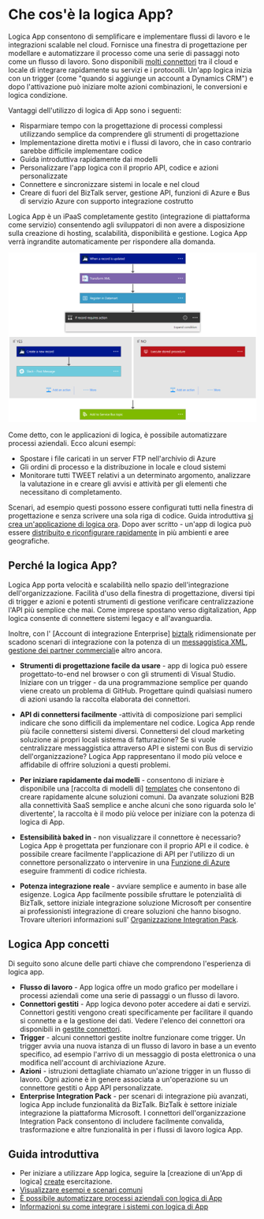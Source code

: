 <properties 
    pageTitle="Quali sono le applicazioni di logica?" 
    description="Maggiori informazioni sulle App servizio logica App" 
    authors="kevinlam1" 
    manager="dwrede" 
    editor="" 
    services="logic-apps" 
    documentationCenter=""/>

<tags
    ms.service="logic-apps"
    ms.workload="na"
    ms.tgt_pltfrm="na"
    ms.devlang="na"
    ms.topic="hero-article" 
    ms.date="10/12/2016"
    ms.author="klam"/>

# <a name="what-are-logic-apps"></a>Che cos'è la logica App?

Logica App consentono di semplificare e implementare flussi di lavoro e le integrazioni scalable nel cloud. Fornisce una finestra di progettazione per modellare e automatizzare il processo come una serie di passaggi noto come un flusso di lavoro.  Sono disponibili [molti connettori](../connectors/apis-list.md) tra il cloud e locale di integrare rapidamente su servizi e i protocolli.  Un'app logica inizia con un trigger (come "quando si aggiunge un account a Dynamics CRM") e dopo l'attivazione può iniziare molte azioni combinazioni, le conversioni e logica condizione.

Vantaggi dell'utilizzo di logica di App sono i seguenti:  

- Risparmiare tempo con la progettazione di processi complessi utilizzando semplice da comprendere gli strumenti di progettazione
- Implementazione diretta motivi e i flussi di lavoro, che in caso contrario sarebbe difficile implementare codice
- Guida introduttiva rapidamente dai modelli
- Personalizzare l'app logica con il proprio API, codice e azioni personalizzate
- Connettere e sincronizzare sistemi in locale e nel cloud
- Creare di fuori del BizTalk server, gestione API, funzioni di Azure e Bus di servizio Azure con supporto integrazione costrutto

Logica App è un iPaaS completamente gestito (integrazione di piattaforma come servizio) consentendo agli sviluppatori di non avere a disposizione sulla creazione di hosting, scalabilità, disponibilità e gestione.  Logica App verrà ingrandite automaticamente per rispondere alla domanda.

![Finestra di progettazione del flusso di app](./media/app-service-logic-what-are-logic-apps/LogicAppCapture2.png)

Come detto, con le applicazioni di logica, è possibile automatizzare processi aziendali. Ecco alcuni esempi:  
 
* Spostare i file caricati in un server FTP nell'archivio di Azure
* Gli ordini di processo e la distribuzione in locale e cloud sistemi
* Monitorare tutti TWEET relativi a un determinato argomento, analizzare la valutazione in e creare gli avvisi e attività per gli elementi che necessitano di completamento.

Scenari, ad esempio questi possono essere configurati tutti nella finestra di progettazione e senza scrivere una sola riga di codice. Guida introduttiva [si crea un'applicazione di logica ora][create].  Dopo aver scritto - un'app di logica può essere [distribuito e riconfigurare rapidamente](app-service-logic-create-deploy-template.md) in più ambienti e aree geografiche.

## <a name="why-logic-apps"></a>Perché la logica App?

Logica App porta velocità e scalabilità nello spazio dell'integrazione dell'organizzazione.  Facilità d'uso della finestra di progettazione, diversi tipi di trigger e azioni e potenti strumenti di gestione verificare centralizzazione l'API più semplice che mai.  Come imprese spostano verso digitalization, App logica consente di connettere sistemi legacy e all'avanguardia.

Inoltre, con l' [Account di integrazione Enterprise] [ biztalk] ridimensionate per scadono scenari di integrazione con la potenza di un [messaggistica XML][xml], [gestione dei partner commerciali][tpm]e altro ancora.

- **Strumenti di progettazione facile da usare** - app di logica può essere progettato-to-end nel browser o con gli strumenti di Visual Studio. Iniziare con un trigger - da una programmazione semplice per quando viene creato un problema di GitHub. Progettare quindi qualsiasi numero di azioni usando la raccolta elaborata dei connettori.

- **API di connettersi facilmente** -attività di composizione pari semplici indicare che sono difficili da implementare nel codice. Logica App rende più facile connettersi sistemi diversi. Connettersi del cloud marketing soluzione ai propri locali sistema di fatturazione? Se si vuole centralizzare messaggistica attraverso API e sistemi con Bus di servizio dell'organizzazione? Logica App rappresentano il modo più veloce e affidabile di offrire soluzioni a questi problemi.

- **Per iniziare rapidamente dai modelli** - consentono di iniziare è disponibile una [raccolta di modelli di] [ templates] che consentono di creare rapidamente alcune soluzioni comuni. Da avanzate soluzioni B2B alla connettività SaaS semplice e anche alcuni che sono riguarda solo le' divertente', la raccolta è il modo più veloce per iniziare con la potenza di logica di App.

- **Estensibilità baked in** - non visualizzare il connettore è necessario? Logica App è progettata per funzionare con il proprio API e il codice. è possibile creare facilmente l'applicazione di API per l'utilizzo di un connettore personalizzato o intervenire in una [Funzione di Azure](https://functions.azure.com) eseguire frammenti di codice richiesta. 

- **Potenza integrazione reale** - avviare semplice e aumento in base alle esigenze. Logica App facilmente possibile sfruttare le potenzialità di BizTalk, settore iniziale integrazione soluzione Microsoft per consentire ai professionisti integrazione di creare soluzioni che hanno bisogno. Trovare ulteriori informazioni sull' [Organizzazione Integration Pack](./app-service-logic-enterprise-integration-overview.md).

## <a name="logic-app-concepts"></a>Logica App concetti

Di seguito sono alcune delle parti chiave che comprendono l'esperienza di logica app. 

- **Flusso di lavoro** - App logica offre un modo grafico per modellare i processi aziendali come una serie di passaggi o un flusso di lavoro.
- **Connettori gestiti** - App logica devono poter accedere ai dati e servizi. Connettori gestiti vengono creati specificamente per facilitare il quando si connette a e la gestione dei dati. Vedere l'elenco dei connettori ora disponibili in [gestite connettori][managedapis].
- **Trigger** - alcuni connettori gestite inoltre funzionare come trigger. Un trigger avvia una nuova istanza di un flusso di lavoro in base a un evento specifico, ad esempio l'arrivo di un messaggio di posta elettronica o una modifica nell'account di archiviazione Azure.
-  **Azioni** - istruzioni dettagliate chiamato un'azione trigger in un flusso di lavoro. Ogni azione è in genere associata a un'operazione su un connettore gestiti o App API personalizzate.
- **Enterprise Integration Pack** - per scenari di integrazione più avanzati, logica App include funzionalità da BizTalk. BizTalk è settore iniziale integrazione la piattaforma Microsoft. I connettori dell'organizzazione Integration Pack consentono di includere facilmente convalida, trasformazione e altre funzionalità in per i flussi di lavoro logica App.

## <a name="getting-started"></a>Guida introduttiva  

- Per iniziare a utilizzare App logica, seguire la [creazione di un'App di logica] [ create] esercitazione.  
- [Visualizzare esempi e scenari comuni](app-service-logic-examples-and-scenarios.md)
- [È possibile automatizzare processi aziendali con logica di App](http://channel9.msdn.com/Events/Build/2016/T694) 
- [Informazioni su come integrare i sistemi con logica di App](http://channel9.msdn.com/Events/Build/2016/P462)

[biztalk]: app-service-logic-enterprise-integration-accounts.md
[appservice]: ../app-service/app-service-value-prop-what-is.md
[create]: app-service-logic-create-a-logic-app.md
[managedapis]: ../connectors/apis-list.md
[tpm]: app-service-logic-enterprise-integration-accounts.md
[xml]: app-service-logic-enterprise-integration-b2b.md
[templates]: app-service-logic-use-logic-app-templates.md
